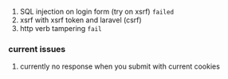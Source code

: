 1. SQL injection on login form (try on xsrf) `failed`
2. xsrf  with xsrf token and laravel (csrf) 
4. http verb tampering `fail`


### current issues
1. currently no response when you submit with current cookies 